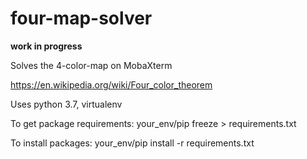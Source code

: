 # four-map-solver

**work in progress**

Solves the 4-color-map on MobaXterm

https://en.wikipedia.org/wiki/Four_color_theorem

Uses python 3.7, virtualenv

To get package requirements:
your_env/pip freeze > requirements.txt

To install packages:
your_env/pip install -r requirements.txt
